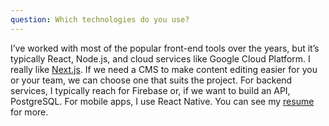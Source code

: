 ```yaml
---
question: Which technologies do you use?
---
```


I’ve worked with most of the popular front-end tools over the years, but it’s typically React, Node.js, and cloud services like Google Cloud Platform. I really like <a href="https://nextjs.org/" class="text-blue-700 underline" target="_blank">Next.js</a>. If we need a CMS to make content editing easier for you or your team, we can choose one that suits the project. For backend services, I typically reach for Firebase or, if we want to build an API, PostgreSQL. For mobile apps, I use React Native. You can see my <a href="/resume.pdf" class="text-blue-700 underline" target="_blank">resume</a> for more.